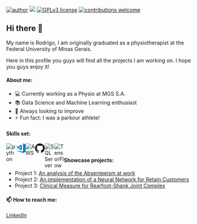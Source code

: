 [![author](https://img.shields.io/badge/author-ro__lancerlaux-blue)](https://www.linkedin.com/in/rolancerlaux) [![](https://img.shields.io/badge/python-3.5+-blue.svg)](https://www.python.org/downloads/release/python-365/) [![GPLv3 license](https://img.shields.io/badge/License-GPLv3-blue.svg)](http://perso.crans.org/besson/LICENSE.html) [![contributions welcome](https://img.shields.io/badge/contributions-welcome-brightgreen.svg?style=flat)](https://github.com/rolancerlaux/Data-Science-Projects/issues)

## Hi there 👋

My name is Rodrigo, I am originally graduated as a physiotherapist at the Federal University of Minas Gerais.

Here in this profile you guys will find all the projects I am working on. I hope you guys enjoy it!

#### About me:

- 💻 Currently working as a Physio at MGS S.A.
- 📚 Data Science and Machine Learning enthusiast
- 🔭 Always looking to improve
- ⚡ Fun fact: I was a parkour athlete!

#### Skills set: 
 <img align="left" alt="python" width="26px" src="https://cdn3.iconfinder.com/data/icons/logos-and-brands-adobe/512/267_Python-512.png" />
 
 <img align="left" alt="visual studio code" width="26px" src="https://raw.githubusercontent.com/github/explore/80688e429a7d4ef2fca1e82350fe8e3517d3494d/topics/visual-studio-code/visual-studio-code.png" />
 
 <img align="left" alt="AWS" width="26px" src="https://cdn.jsdelivr.net/npm/simple-icons@3.4.0/icons/amazonaws.svg" />
 
 <img align="left" alt="GitHub" width="26px" src="https://raw.githubusercontent.com/github/explore/78df643247d429f6cc873026c0622819ad797942/topics/github/github.png" />
 
 <img align="left" alt="SQLServer" width="26px" src="https://img.icons8.com/color/2x/microsoft-sql-server.png" />
 
 <img align="left" alt="TensorFlow" width="26px" src="https://img.icons8.com/color/2x/tensorflow.png" />
 
 <br />
 
 
 #### Showcase projects:
 - Project 1: [An analysis of the Absenteeism at work](https://github.com/rolancerlaux/Data-Science-Projects/tree/main/Absenteeism_at_work)
 - Project 2: [An implementation of a Neural Network for Retain Customers](https://github.com/rolancerlaux/Data-Science-Projects/tree/main/Telco_Neural_Networks)
 - Project 3: [Clinical Measure for Rearfoot-Shank Joint Complex](https://posture-index-app.herokuapp.com)

 #### 📫 How to reach me: 
 [LinkedIn](https://www.linkedin.com/in/rodrigo-lopes-0aa31685/)

<br />
